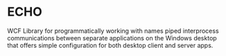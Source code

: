 # ECHO
WCF Library for programmatically working with names piped interprocess communications between separate applications on the Windows desktop that offers simple configuration for both desktop client and server apps.